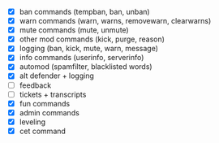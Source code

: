 - [x] ban commands (tempban, ban, unban)
- [x] warn commands (warn, warns, removewarn, clearwarns)
- [x] mute commands (mute, unmute)
- [x] other mod commands (kick, purge, reason)
- [x] logging (ban, kick, mute, warn, message)
- [x] info commands (userinfo, serverinfo)
- [x] automod (spamfilter, blacklisted words)
- [x] alt defender + logging
- [ ] feedback
- [ ] tickets + transcripts
- [x] fun commands
- [x] admin commands
- [x] leveling
- [x] cet command
